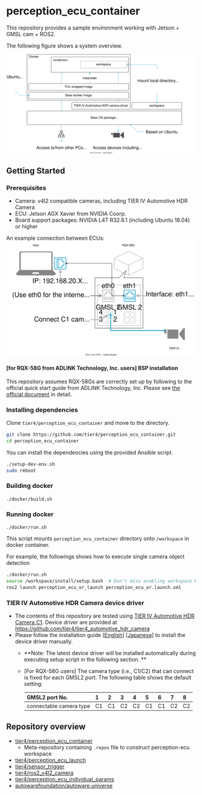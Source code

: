 # perception\_ecu\_container

This repository provides a sample environment working with Jetson + GMSL cam + ROS2.

The following figure shows a system overview.

![](docs/overview.svg "system overview")

## Getting Started

### Prerequisites
- Camera: v4l2 compatible cameras, including TIER IV Automotive HDR Camera
- ECU: Jetson AGX Xavier from NVIDIA Coorp.
- Board support packages: NVIDIA L4T R32.6.1 (including Ubuntu 18.04) or higher

An example connection between ECUs:
![](docs/connection_example.svg "system connection example")

#### [for RQX-58G from ADLINK Technology, Inc. users] BSP installation
This repository assumes RQX-58Gs are correctly set up by following to the official quick start guide from ADLINK Technology, Inc. Please see [the official document](https://www.adlinktech.com/Products/Download.ashx?type=MDownload&isQuickStart=yes&file=1783%5croscube-x-bsp-qsg-l4t-32.5.0-kernel-1.0.8.pdf) in detail.


### Installing dependencies
Clone `tier4/perception_ecu_container` and move to the directory.

```bash
git clone https://github.com/tier4/perception_ecu_container.git
cd perception_ecu_container
```

You can install the dependencies using the provided Ansible script.

```bash
./setup-dev-env.sh
sudo reboot
```

### Building docker
```
./docker/build.sh
```

### Running docker
```
./docker/run.sh
```

This script mounts `perception_ecu_container` directory onto `/workspace` in docker container.

For example, the followings shows how to execute single camera object detection
```bash
./docker/run.sh
source /workspace/install/setup.bash  # Don't miss enabling workspace ROS packages
ros2 launch perception_ecu_or_launch perception_ecu_or.launch.xml
```

### TIER IV Automotive HDR Camera device driver
- The contents of this repository are tested using [TIER IV Automotive HDR Camera C1](https://sensor.tier4.jp/automotive-hdr-camera). Device driver are provided at https://github.com/tier4/tier4_automotive_hdr_camera 
- Please follow the installation guide [[English](https://github.com/tier4/tier4_automotive_hdr_camera/releases/download/v1.1.0/TIER.IV.Automotive.HDR.Camera.C1.Quick.Start.Guide.Nvidia.Jetson.AGX.Orin.DevKit._EN_v0_1_1.pdf)] [[Japanese](https://github.com/tier4/tier4_automotive_hdr_camera/releases/download/v1.1.0/TIER.IV.Automotive.HDR.Camera.C1.Quick.Start.Guide.Nvidia.Jetson.AGX.Orin.DevKit._JPN_v0_1_1.pdf)] to install the device driver manually.
    - **Note: The latest device driver will be installed automatically during executing setup script in the following section. **
    - [For RQX-58G users] The camera type (i.e., C1/C2) that can connect is fixed for each GMSL2 port. The following table shows the default setting:

      | GMSL2 port No.          | 1  | 2  | 3  | 4  | 5  | 6  | 7  | 8  |
      |-------------------------|----|----|----|----|----|----|----|----|
      | connectable camera type | C1 | C1 | C2 | C2 | C1 | C1 | C2 | C2 |

## Repository overview
- [tier4/perception_ecu_container](https://github.com/tier4/perception_ecu_container)
    - Meta-repository containing `.repos` file to construct perception-ecu workspace
- [tier4/perception_ecu_launch](https://github.com/tier4/perception_ecu_launch.git)
- [tier4/sensor_trigger](https://github.com/tier4/sensor_trigger.git)
- [tier4/ros2_v4l2_camera](https://github.com/tier4/ros2_v4l2_camera.git)
- [tier4/perception_ecu_individual_params](https://github.com/tier4/perception_ecu_individual_params)
- [autowarefoundation/autoware.universe](https://github.com/autowarefoundation/autoware.universe.git)
